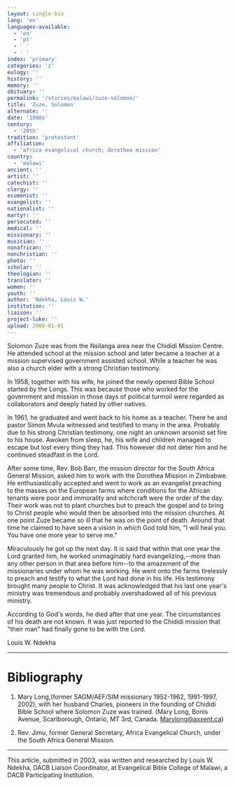 ```yaml
---
layout: single-bio
lang: 'en'
languages-available:
  - 'en'
  - 'pt'
  - ' '
  - ' '
index: 'primary'
categories: 'z'
eulogy: ''
history: ''
memory: ''
obituary: ''
permalink: '/stories/malawi/zuze-solomon/'
title: 'Zuze, Solomon'
alternate: ''
date: '1900s'
century:
  - '20th'
tradition: 'protestant'
affiliation:
  - 'africa evangelical church; dorothea mission'
country:
  - 'malawi'
ancient: ''
artist: ''
catechist: ''
clergy: ''
ecumenist: ''
evangelist: ''
nationalist: ''
martyr: ''
persecuted: ''
medical: ''
missionary: ''
musician: ''
nonafrican: ''
nonchristian: ''
photo: ''
scholar: ''
theologian: ''
translator: ''
women: ''
youth: ''
author: 'Ndekha, Louis W.'
institution: ''
liaison: ''
project-luke: ''
upload: 2000-01-01
---
```



Solomon Zuze was from the Nsilanga area near the Chididi Mission Centre.  He attended school at the mission school and later became a teacher at a mission supervised government assisted school.  While a teacher he was also a church elder with a strong Christian testimony.

In 1958, together with his wife, he joined the newly opened Bible School started by the Longs.  This was because those who worked for the government and mission in those days of political turmoil were regarded as collaborators and deeply hated by other natives.

In 1961, he graduated and went back to his home as a teacher.  There he and pastor Simon Mvula witnessed and testified to many in the area.  Probably due to his strong Christian testimony, one night an unknown arsonist set fire to his house.  Awoken from sleep, he, his wife and children managed to escape but lost every thing they had.  This however did not deter him and he continued steadfast in the Lord.

After some time, Rev. Bob Barr, the mission director for the South Africa General Mission, asked him to work with the Dorothea Mission in Zimbabwe.  He enthusiastically accepted and went to work as an evangelist preaching to the masses on the European farms where conditions for the African tenants were poor and immorality and witchcraft were the order of the day.  Their work was not to plant churches but to preach the gospel and to bring to Christ people  who would then be absorbed into the mission churches.  At one point Zuze became so ill that he was on the point of death.  Around that time he claimed to have seen a vision in which God told him, "I will heal you.  You have one more year to serve me."

Miraculously he got up  the next day.  It is said that within that one year the Lord granted him, he worked unimaginably hard evangelizing,--more than any other person in that area before him--to the amazement of the missionaries under whom he was working.   He went onto the farms tirelessly to preach and testify to what the Lord had done in his life.  His testimony brought many people to Christ.  It was acknowledged that his last one year's ministry was tremendous and probably overshadowed all of his previous ministry.

According to God's words, he died after that one year.   The circumstances of his death are not known.  It was just reported to the Chididi mission that "their man" had finally gone to be with the Lord.

Louis W. Ndekha

---

# Bibliography

1. Mary Long,(former SAGM/AEF/SIM missionary 1952-1962, 1991-1997, 2002), with her husband Charles, pioneers in the founding of Chididi Bible School where Solomon Zuze was trained. (Mary Long, Bonis Avenue, Scarlborough, Ontario, MT 3rd, Canada. [Marylong@axxent.ca](mailto:Marylong@axxent.ca))

2. Rev. Jimu, former General Secretary, Africa Evangelical Church, under the South Africa General Mission.

---

This article, submitted in 2003, was written and researched by Louis W. Ndekha, DACB Liaison Coordinator, at Evangelical Bible College of Malawi, a DACB Participating Institution.